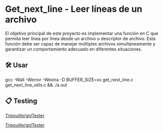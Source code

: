 <h1>Get_next_line - Leer líneas de un archivo</h1>
<p>
  El objetivo principal de este proyecto es implementar una función en C que permita leer línea por línea desde un archivo o descriptor de archivo. Esta función debe ser capaz de manejar múltiples archivos simultáneamente y garantizar un comportamiento adecuado en diferentes situaciones. 
</p>

<h2>🛠️ Usar </h2>

<p> gcc -Wall -Werror -Wextra -D BUFFER_SIZE=xx get_next_line.c get_next_line_utils.c && ./a.out </p>

<h2>📋 Testing </h2>

<a href="https://github.com/Tripouille/gnlTester">Tripouille/gnlTester</a>

<a href="https://github.com/grouville/valgrind_42">Tripouille/gnlTester</a>
